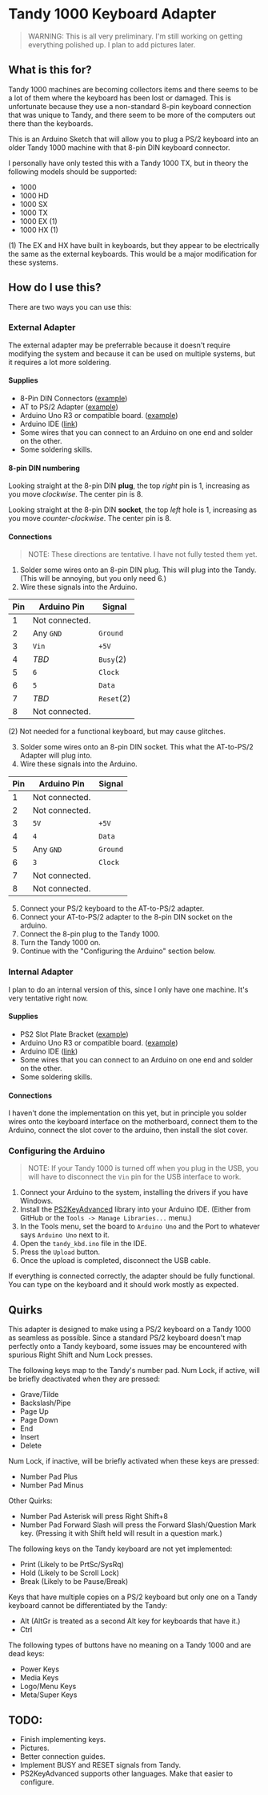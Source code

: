 # Tandy 1000 Keyboard Adapter

> WARNING: This is all very preliminary. I'm still working on getting everything polished up. I plan to add pictures later.

## What is this for?

Tandy 1000 machines are becoming collectors items and there seems to be a lot of them where the keyboard has been lost or damaged. This is unfortunate because they use a non-standard 8-pin keyboard connection that was unique to Tandy, and there seem to be more of the computers out there than the keyboards.

This is an Arduino Sketch that will allow you to plug a PS/2 keyboard into an older Tandy 1000 machine with that 8-pin DIN keyboard connector.

I personally have only tested this with a Tandy 1000 TX, but in theory the following models should be supported:

* 1000
* 1000 HD
* 1000 SX
* 1000 TX
* 1000 EX (1)
* 1000 HX (1)

(1) The EX and HX have built in keyboards, but they appear to be electrically the same as the external keyboards. This would be a major modification for these systems.


## How do I use this?

There are two ways you can use this:

### External Adapter

The external adapter may be preferrable because it doesn't require modifying the system and because it can be used on multiple systems, but it requires a lot more soldering.

#### Supplies

* 8-Pin DIN Connectors ([example](https://www.amazon.com/gp/product/B07GLQ7PXX/))
* AT to PS/2 Adapter ([example](https://www.amazon.com/gp/product/B07KVF5TV9/))
* Arduino Uno R3 or compatible board. ([example](https://store.arduino.cc/usa/arduino-uno-rev3))
* Arduino IDE ([link](https://www.arduino.cc/en/Main/Software))
* Some wires that you can connect to an Arduino on one end and solder on the other.
* Some soldering skills.

#### 8-pin DIN numbering

Looking straight at the 8-pin DIN **plug**, the top *right* pin is 1, increasing as you move *clockwise*. The center pin is 8.

Looking straight at the 8-pin DIN **socket**, the top *left* hole is 1, increasing as you move *counter-clockwise*. The center pin is 8.

#### Connections 

> NOTE: These directions are tentative. I have not fully tested them yet.

1. Solder some wires onto an 8-pin DIN plug. This will plug into the Tandy. (This will be annoying, but you only need 6.)
2. Wire these signals into the Arduino.

| Pin | Arduino Pin |Signal         |
|-----|-------------|---------------|
| 1   | Not connected. |            |
| 2   | Any `GND`   | `Ground`      |
| 3   | `Vin`       | `+5V`          |
| 4   | *TBD*       | `Busy`(2)      |
| 5   | `6`         | `Clock`        |
| 6   | `5`         | `Data`         |
| 7   | *TBD*       | `Reset`(2)     |
| 8   | Not connected. |            |

(2) Not needed for a functional keyboard, but may cause glitches.

3. Solder some wires onto an 8-pin DIN socket. This what the AT-to-PS/2 Adapter will plug into.
4. Wire these signals into the Arduino.

| Pin | Arduino Pin | Signal         |
|-----|-------------|----------------|
| 1   | Not connected. |             |
| 2   | Not connected. |             |
| 3   | `5V`        | `+5V`         |
| 4   | `4`         |`Data`         |
| 5   | Any `GND`   |`Ground`       |
| 6   | `3`         |`Clock`        |
| 7   | Not connected. |             |
| 8   | Not connected. |             |

5. Connect your PS/2 keyboard to the AT-to-PS/2 adapter.
6. Connect your AT-to-PS/2 adapter to the 8-pin DIN socket on the arduino.
7. Connect the 8-pin plug to the Tandy 1000.
8. Turn the Tandy 1000 on.
9. Continue with the "Configuring the Arduino" section below.

### Internal Adapter

I plan to do an internal version of this, since I only have one machine. It's very tentative right now.

#### Supplies

* PS2 Slot Plate Bracket ([example](https://www.amazon.com/gp/product/B0002AFZV2/))
* Arduino Uno R3 or compatible board. ([example](https://store.arduino.cc/usa/arduino-uno-rev3))
* Arduino IDE ([link](https://www.arduino.cc/en/Main/Software))
* Some wires that you can connect to an Arduino on one end and solder on the other.
* Some soldering skills.

#### Connections

I haven't done the implementation on this yet, but in principle you solder wires onto the keyboard interface on the motherboard, connect them to the Arduino, connect the slot cover to the arduino, then install the slot cover.

### Configuring the Arduino

> NOTE: If your Tandy 1000 is turned off when you plug in the USB, you will have to disconnect the `Vin` pin for the USB interface to work.

1. Connect your Arduino to the system, installing the drivers if you have Windows.
2. Install the [PS2KeyAdvanced](https://github.com/techpaul/PS2KeyAdvanced) library into your Arduino IDE. (Either from GitHub or the `Tools -> Manage Libraries...` menu.)
3. In the Tools menu, set the board to `Arduino Uno` and the Port to whatever says `Arduino Uno` next to it.
4. Open the `tandy_kbd.ino` file in the IDE.
5. Press the `Upload` button.
6. Once the upload is completed, disconnect the USB cable.

If everything is connected correctly, the adapter should be fully functional. You can type on the keyboard and it should work mostly as expected.

## Quirks

This adapter is designed to make using a PS/2 keyboard on a Tandy 1000 as seamless as possible. Since a standard PS/2 keyboard doesn't map perfectly onto a Tandy keyboard, some issues may be encountered with spurious Right Shift and Num Lock presses.

The following keys map to the Tandy's number pad. Num Lock, if active, will be briefly deactivated when they are pressed:

* Grave/Tilde
* Backslash/Pipe
* Page Up
* Page Down
* End
* Insert
* Delete

Num Lock, if inactive, will be briefly activated when these keys are pressed:

* Number Pad Plus
* Number Pad Minus

Other Quirks:
* Number Pad Asterisk will press Right Shift+8
* Number Pad Forward Slash will press the Forward Slash/Question Mark key. (Pressing it with Shift held will result in a question mark.)

The following keys on the Tandy keyboard are not yet implemented:

* Print (Likely to be PrtSc/SysRq)
* Hold (Likely to be Scroll Lock)
* Break (Likely to be Pause/Break)

Keys that have multiple copies on a PS/2 keyboard but only one on a Tandy keyboard cannot be differentiated by the Tandy:

* Alt (AltGr is treated as a second Alt key for keyboards that have it.)
* Ctrl

The following types of buttons have no meaning on a Tandy 1000 and are dead keys:

* Power Keys
* Media Keys
* Logo/Menu Keys
* Meta/Super Keys

## TODO:

* Finish implementing keys.
* Pictures.
* Better connection guides.
* Implement BUSY and RESET signals from Tandy.
* PS2KeyAdvanced supports other languages. Make that easier to configure.


